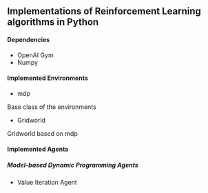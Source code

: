 ## Implementations of Reinforcement Learning algorithms in Python

#### Dependencies

- OpenAI Gym
- Numpy


#### Implemented Environments

- mdp

Base class of the environments

- Gridworld

Gridworld based on mdp

#### Implemented Agents

##### Model-based Dynamic Programming Agents

- Value Iteration Agent


